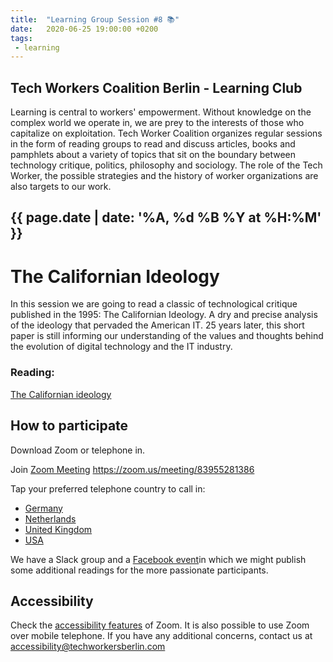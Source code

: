 ```yaml
---
title:  "Learning Group Session #8 📚"
date:   2020-06-25 19:00:00 +0200
tags:
 - learning
---
```


## Tech Workers Coalition Berlin - Learning Club
Learning is central to workers' empowerment. Without knowledge on the complex world we operate in, we are prey to the interests of those who capitalize on exploitation. Tech Worker Coalition organizes regular sessions in the form of reading groups to read and discuss articles, books and pamphlets about a variety of topics that sit on the boundary between technology critique, politics, philosophy and sociology. The role of the Tech Worker, the possible strategies and the history of worker organizations are also targets to our work.

## {{ page.date | date: '%A, %d %B %Y at %H:%M' }}

# The Californian Ideology

In this session we are going to read a classic of technological critique published in the 1995: The Californian Ideology. A dry and precise analysis of the ideology that pervaded the American IT. 25 years later, this short paper is still informing our understanding of the values and thoughts behind the evolution of digital technology and the IT industry.

### Reading:

[The Californian ideology](http://www.imaginaryfutures.net/2007/04/17/the-californian-ideology-2/)


## How to participate

Download Zoom or telephone in.

Join [Zoom Meeting](https://zoom.us/meeting/83955281386) https://zoom.us/meeting/83955281386

Tap your preferred telephone country to call in:
- <a href="tel:+496950502596,,787223227#">Germany</a>
- <a href="tel:+31207947345,,787223227#">Netherlands</a>
- <a href="tel:+442080806592,,787223227#">United Kingdom</a>
- <a href="tel:+12532158782,,787223227#">USA</a>

We have a Slack group and a [Facebook event](edit)in which we might publish some additional readings for the more passionate participants.

## Accessibility

Check the [accessibility features](https://zoom.us/accessibility) of Zoom. It is also possible to use Zoom over mobile telephone. If you have any additional concerns, contact us at accessibility@techworkersberlin.com
